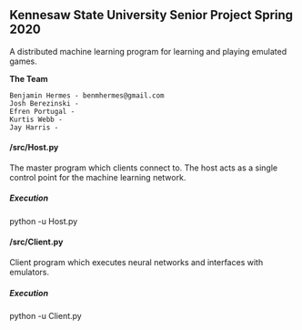 #
## Kennesaw State University Senior Project Spring 2020

A distributed machine learning program for learning and playing emulated games.

**The Team**

```
Benjamin Hermes - benmhermes@gmail.com
Josh Berezinski -
Efren Portugal -
Kurtis Webb -
Jay Harris -
```



#### /src/Host.py
The master program which clients connect to. The host acts as a single control point for the machine learning network.
##### Execution
python -u Host.py

#### /src/Client.py
Client program which executes neural networks and interfaces with emulators.
##### Execution
python -u Client.py
